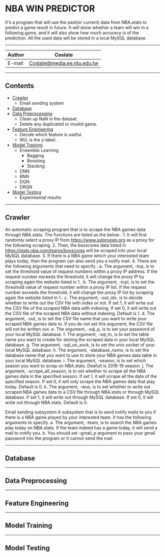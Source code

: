 NBA WIN PREDICTOR
===========================
It's a program that will use the past(or current) data from NBA.stats to predict a game result in future. It will show whether a team will win in a following game, and it will also show how much accuracy is of the prediction. All the used data will be stored in a local MySQL database.

****
	
|Author|Coslate|
|---|---
|E-mail|Coslate@media.ee.ntu.edu.tw


****
Contents
------
* [Crawler](#Crawler)
    * Email sending system
* [Database](#Database)
* [Data Preprocessing](#Data%20Preprocessing)
    * Clean up NaN in the dataset.
    * Delete any duplicated or invalid game.
* [Feature Engineering](#Feature%20Engineering)
    * Decide which feature is useful.
    * W/L is the y-label.
* [Model Training](#Mode%20Training) 
    * Ensemble Learning
        *  Bagging
        *  Boosting
        *  Stacking
    * DNN
    * RNN
    * DQN
    * DRQN
* [Model Testing](#Model%20Testing)
    * Experimental results


****
Crawler
------
  An automatic scraping program that is to scrape the NBA games data through NBA.stats. The functions are listed as the below : 
    1. It will first randomly select a proxy IP from https://www.sslproxies.org as a proxy for the following scraping.
    2. Then, the boxscores data listed in https://stats.nba.com/teams/boxscores will be scraped into your local MySQL database.
    3. If there is a NBA game which your interested team plays today, then the program can also send you a notify mail.
    4. There are the following arguments that need to specify : 
      a. The argument, -tcp, is to set the threshold value of request numbers within a proxy IP address. If the request number exceeds the threshold, it will change the proxy IP by scraping again the website listed in 1..
      b. The argument, -tcpl, is to set the threshold value of request number within a proxy IP list. If the request number exceeds the threshold, it will change the proxy IP list by scraping again the website listed in 1..
      c. The argument, -out_idx, is to decide whether to write out the CSV file with index or not. If set 1, it will write out the CSV file of the scraped NBA data with indexing. If set 0, it will write out the CSV file of the scraped NBA data without indexing. Default is 1.
      d. The argument, -out, is to set the CSV file name that you want to write your scraped NBA games data to. If you do not set this argument, the CSV file will not be written out.
      e. The argument, -sql_p, is to set your password of your local MySQL database.
      f. The argument, -sql_tn, is to set the table name you want to create for storing the scraped data in your local MySQL database.
      g. The argument, -sql_un_sock, is to set the unix socket of your local MySQL database.
      h. The argument, -database_name, is to set the database name that you want to use to store your NBA games data table in your local MySQL database.
      i. The argument, -season, is to set which season you want to scrap on NBA.stats. Deafult is 2018-19 season.
      j. The argument, -scrape_all_season, is to set whether to scrape all the NBA games data in the specified season. If set 1, it will scrape all the data of the specified season. If set 0, it will only scrape the NBA games data that play today. Default is 0.
      k. The argument, -wus, is to set whether to write out scraped NBA games data to a CSV file through NBA.stats or through MySQL database. If set 1, it will write out through MySQL database. If set 0, it will write out through NBA.stats. Default is 0.

  Email sending subsystem
    A subsystem that is to send notify mails to you if there is a NBA game played by your interested team. It has the following arguments to specify.
      a. The argument, -team, is to search the NBA games play today on NBA.stats. If the team indeed has a game today, it will send a mail to notify you.
      b. You should set -gmail_p argument to pass your gmail password into the program or it cannot send the mail.


****
Database
------


****
Data Preprocessing
------

****
Feature Engineering
------


****
Model Training
------


****
Model Testing
------
